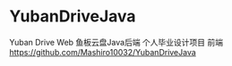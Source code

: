 # YubanDriveJava
Yuban Drive Web 鱼板云盘Java后端 个人毕业设计项目
前端 https://github.com/Mashiro10032/YubanDriveJava
